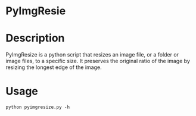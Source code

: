 # PyImgResie #

# Description #

PyImgResize is a python script that resizes an image file, or a folder or image files, to a specific size. It preserves the original ratio of the image by resizing the longest edge of the image.

# Usage #

`python pyimgresize.py -h`

